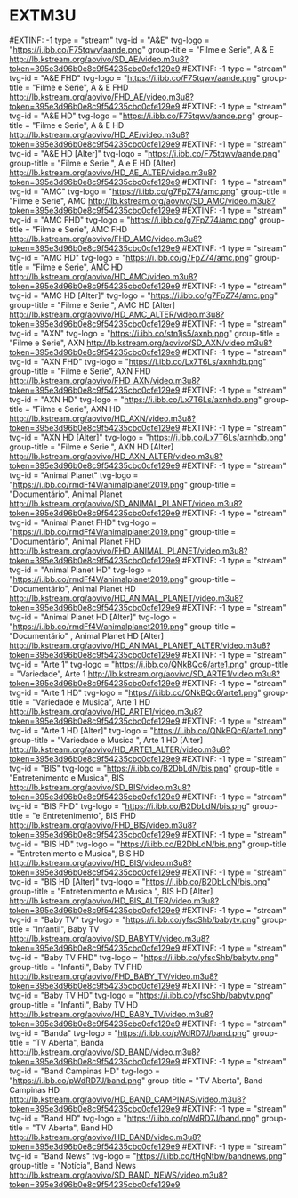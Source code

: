 
# EXTM3U
#EXTINF: -1 type = "stream" tvg-id = "A&E" tvg-logo = "https://i.ibb.co/F75tqwv/aande.png" group-title = "Filme e Serie", A & E
http://lb.kstream.org/aovivo/SD_AE/video.m3u8?token=395e3d96b0e8c9f54235cbc0cfe129e9
#EXTINF: -1 type = "stream" tvg-id = "A&E FHD" tvg-logo = "https://i.ibb.co/F75tqwv/aande.png" group-title = "Filme e Serie", A & E FHD
http://lb.kstream.org/aovivo/FHD_AE/video.m3u8?token=395e3d96b0e8c9f54235cbc0cfe129e9
#EXTINF: -1 type = "stream" tvg-id = "A&E HD" tvg-logo = "https://i.ibb.co/F75tqwv/aande.png" group-title = "Filme e Serie", A & E HD
http://lb.kstream.org/aovivo/HD_AE/video.m3u8?token=395e3d96b0e8c9f54235cbc0cfe129e9
#EXTINF: -1 type = "stream" tvg-id = "A&E HD [Alter]" tvg-logo = "https://i.ibb.co/F75tqwv/aande.png" group-title = "Filme e Serie ", A e E HD [Alter]
http://lb.kstream.org/aovivo/HD_AE_ALTER/video.m3u8?token=395e3d96b0e8c9f54235cbc0cfe129e9
#EXTINF: -1 type = "stream" tvg-id = "AMC" tvg-logo = "https://i.ibb.co/g7FpZ74/amc.png" group-title = "Filme e Serie", AMC
http://lb.kstream.org/aovivo/SD_AMC/video.m3u8?token=395e3d96b0e8c9f54235cbc0cfe129e9
#EXTINF: -1 type = "stream" tvg-id = "AMC FHD" tvg-logo = "https://i.ibb.co/g7FpZ74/amc.png" group-title = "Filme e Serie", AMC FHD
http://lb.kstream.org/aovivo/FHD_AMC/video.m3u8?token=395e3d96b0e8c9f54235cbc0cfe129e9
#EXTINF: -1 type = "stream" tvg-id = "AMC HD" tvg-logo = "https://i.ibb.co/g7FpZ74/amc.png" group-title = "Filme e Serie", AMC HD
http://lb.kstream.org/aovivo/HD_AMC/video.m3u8?token=395e3d96b0e8c9f54235cbc0cfe129e9
#EXTINF: -1 type = "stream" tvg-id = "AMC HD [Alter]" tvg-logo = "https://i.ibb.co/g7FpZ74/amc.png" group-title = "Filme e Serie ", AMC HD [Alter]
http://lb.kstream.org/aovivo/HD_AMC_ALTER/video.m3u8?token=395e3d96b0e8c9f54235cbc0cfe129e9
#EXTINF: -1 type = "stream" tvg-id = "AXN" tvg-logo = "https://i.ibb.co/stn1js5/axnb.png" group-title = "Filme e Serie", AXN
http://lb.kstream.org/aovivo/SD_AXN/video.m3u8?token=395e3d96b0e8c9f54235cbc0cfe129e9
#EXTINF: -1 type = "stream" tvg-id = "AXN FHD" tvg-logo = "https://i.ibb.co/Lx7T6Ls/axnhdb.png" group-title = "Filme e Serie", AXN FHD
http://lb.kstream.org/aovivo/FHD_AXN/video.m3u8?token=395e3d96b0e8c9f54235cbc0cfe129e9
#EXTINF: -1 type = "stream" tvg-id = "AXN HD" tvg-logo = "https://i.ibb.co/Lx7T6Ls/axnhdb.png" group-title = "Filme e Serie", AXN HD
http://lb.kstream.org/aovivo/HD_AXN/video.m3u8?token=395e3d96b0e8c9f54235cbc0cfe129e9
#EXTINF: -1 type = "stream" tvg-id = "AXN HD [Alter]" tvg-logo = "https://i.ibb.co/Lx7T6Ls/axnhdb.png" group-title = "Filme e Serie ", AXN HD [Alter]
http://lb.kstream.org/aovivo/HD_AXN_ALTER/video.m3u8?token=395e3d96b0e8c9f54235cbc0cfe129e9
#EXTINF: -1 type = "stream" tvg-id = "Animal Planet" tvg-logo = "https://i.ibb.co/rmdFf4V/animalplanet2019.png" group-title = "Documentário", Animal Planet
http://lb.kstream.org/aovivo/SD_ANIMAL_PLANET/video.m3u8?token=395e3d96b0e8c9f54235cbc0cfe129e9
#EXTINF: -1 type = "stream" tvg-id = "Animal Planet FHD" tvg-logo = "https://i.ibb.co/rmdFf4V/animalplanet2019.png" group-title = "Documentário", Animal Planet FHD
http://lb.kstream.org/aovivo/FHD_ANIMAL_PLANET/video.m3u8?token=395e3d96b0e8c9f54235cbc0cfe129e9
#EXTINF: -1 type = "stream" tvg-id = "Animal Planet HD" tvg-logo = "https://i.ibb.co/rmdFf4V/animalplanet2019.png" group-title = "Documentário", Animal Planet HD
http://lb.kstream.org/aovivo/HD_ANIMAL_PLANET/video.m3u8?token=395e3d96b0e8c9f54235cbc0cfe129e9
#EXTINF: -1 type = "stream" tvg-id = "Animal Planet HD [Alter]" tvg-logo = "https://i.ibb.co/rmdFf4V/animalplanet2019.png" group-title = "Documentário" , Animal Planet HD [Alter]
http://lb.kstream.org/aovivo/HD_ANIMAL_PLANET_ALTER/video.m3u8?token=395e3d96b0e8c9f54235cbc0cfe129e9
#EXTINF: -1 type = "stream" tvg-id = "Arte 1" tvg-logo = "https://i.ibb.co/QNkBQc6/arte1.png" group-title = "Variedade", Arte 1
http://lb.kstream.org/aovivo/SD_ARTE1/video.m3u8?token=395e3d96b0e8c9f54235cbc0cfe129e9
#EXTINF: -1 type = "stream" tvg-id = "Arte 1 HD" tvg-logo = "https://i.ibb.co/QNkBQc6/arte1.png" group-title = "Variedade e Musica", Arte 1 HD
http://lb.kstream.org/aovivo/HD_ARTE1/video.m3u8?token=395e3d96b0e8c9f54235cbc0cfe129e9
#EXTINF: -1 type = "stream" tvg-id = "Arte 1 HD [Alter]" tvg-logo = "https://i.ibb.co/QNkBQc6/arte1.png" group-title = "Variedade e Musica ", Arte 1 HD [Alter]
http://lb.kstream.org/aovivo/HD_ARTE1_ALTER/video.m3u8?token=395e3d96b0e8c9f54235cbc0cfe129e9
#EXTINF: -1 type = "stream" tvg-id = "BIS" tvg-logo = "https://i.ibb.co/B2DbLdN/bis.png" group-title = "Entretenimento e Musica", BIS
http://lb.kstream.org/aovivo/SD_BIS/video.m3u8?token=395e3d96b0e8c9f54235cbc0cfe129e9
#EXTINF: -1 type = "stream" tvg-id = "BIS FHD" tvg-logo = "https://i.ibb.co/B2DbLdN/bis.png" group-title = "e Entretenimento", BIS FHD
http://lb.kstream.org/aovivo/FHD_BIS/video.m3u8?token=395e3d96b0e8c9f54235cbc0cfe129e9
#EXTINF: -1 type = "stream" tvg-id = "BIS HD" tvg-logo = "https://i.ibb.co/B2DbLdN/bis.png" group-title = "Entretenimento e Musica", BIS HD
http://lb.kstream.org/aovivo/HD_BIS/video.m3u8?token=395e3d96b0e8c9f54235cbc0cfe129e9
#EXTINF: -1 type = "stream" tvg-id = "BIS HD [Alter]" tvg-logo = "https://i.ibb.co/B2DbLdN/bis.png" group-title = "Entretenimento e Musica ", BIS HD [Alter]
http://lb.kstream.org/aovivo/HD_BIS_ALTER/video.m3u8?token=395e3d96b0e8c9f54235cbc0cfe129e9
#EXTINF: -1 type = "stream" tvg-id = "Baby TV" tvg-logo = "https://i.ibb.co/yfscShb/babytv.png" group-title = "Infantil", Baby TV
http://lb.kstream.org/aovivo/SD_BABYTV/video.m3u8?token=395e3d96b0e8c9f54235cbc0cfe129e9
#EXTINF: -1 type = "stream" tvg-id = "Baby TV FHD" tvg-logo = "https://i.ibb.co/yfscShb/babytv.png" group-title = "Infantil", Baby TV FHD
http://lb.kstream.org/aovivo/FHD_BABY_TV/video.m3u8?token=395e3d96b0e8c9f54235cbc0cfe129e9
#EXTINF: -1 type = "stream" tvg-id = "Baby TV HD" tvg-logo = "https://i.ibb.co/yfscShb/babytv.png" group-title = "Infantil", Baby TV HD
http://lb.kstream.org/aovivo/HD_BABY_TV/video.m3u8?token=395e3d96b0e8c9f54235cbc0cfe129e9
#EXTINF: -1 type = "stream" tvg-id = "Banda" tvg-logo = "https://i.ibb.co/pWdRD7J/band.png" group-title = "TV Aberta", Banda
http://lb.kstream.org/aovivo/SD_BAND/video.m3u8?token=395e3d96b0e8c9f54235cbc0cfe129e9
#EXTINF: -1 type = "stream" tvg-id = "Band Campinas HD" tvg-logo = "https://i.ibb.co/pWdRD7J/band.png" group-title = "TV Aberta", Band Campinas HD
http://lb.kstream.org/aovivo/HD_BAND_CAMPINAS/video.m3u8?token=395e3d96b0e8c9f54235cbc0cfe129e9
#EXTINF: -1 type = "stream" tvg-id = "Band HD" tvg-logo = "https://i.ibb.co/pWdRD7J/band.png" group-title = "TV Aberta", Band HD
http://lb.kstream.org/aovivo/HD_BAND/video.m3u8?token=395e3d96b0e8c9f54235cbc0cfe129e9
#EXTINF: -1 type = "stream" tvg-id = "Band News" tvg-logo = "https://i.ibb.co/tHgNtbw/bandnews.png" group-title = "Notícia", Band News
http://lb.kstream.org/aovivo/SD_BAND_NEWS/video.m3u8?token=395e3d96b0e8c9f54235cbc0cfe129e9
